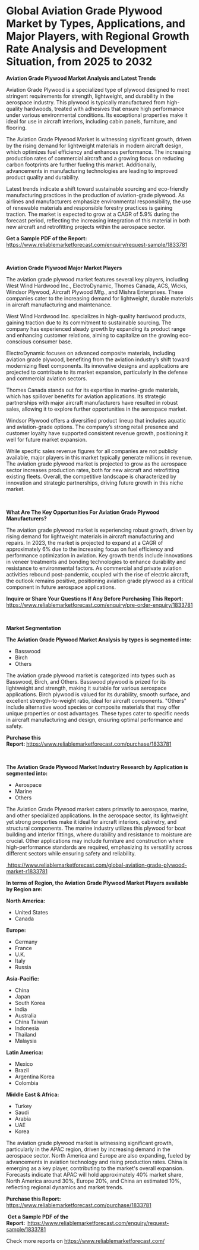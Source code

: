 <p><h1>Global Aviation Grade Plywood Market by Types, Applications, and Major Players, with Regional Growth Rate Analysis and Development Situation, from 2025 to 2032</h1></p><p><strong>Aviation Grade Plywood Market Analysis and Latest Trends</strong></p>
<p><p>Aviation Grade Plywood is a specialized type of plywood designed to meet stringent requirements for strength, lightweight, and durability in the aerospace industry. This plywood is typically manufactured from high-quality hardwoods, treated with adhesives that ensure high performance under various environmental conditions. Its exceptional properties make it ideal for use in aircraft interiors, including cabin panels, furniture, and flooring.</p><p>The Aviation Grade Plywood Market is witnessing significant growth, driven by the rising demand for lightweight materials in modern aircraft design, which optimizes fuel efficiency and enhances performance. The increasing production rates of commercial aircraft and a growing focus on reducing carbon footprints are further fueling this market. Additionally, advancements in manufacturing technologies are leading to improved product quality and durability.</p><p>Latest trends indicate a shift toward sustainable sourcing and eco-friendly manufacturing practices in the production of aviation-grade plywood. As airlines and manufacturers emphasize environmental responsibility, the use of renewable materials and responsible forestry practices is gaining traction. The market is expected to grow at a CAGR of 5.9% during the forecast period, reflecting the increasing integration of this material in both new aircraft and retrofitting projects within the aerospace sector.</p></p>
<p><strong>Get a Sample PDF of the Report:&nbsp;</strong> <a href="https://www.reliablemarketforecast.com/enquiry/request-sample/1833781?utm_campaign=3053&utm_medium=2&utm_source=Github&utm_content=ia&utm_term=26032025&utm_id=aviation-grade-plywood">https://www.reliablemarketforecast.com/enquiry/request-sample/1833781</a></p>
<p>&nbsp;</p>
<p><strong>Aviation Grade Plywood Major Market Players</strong></p>
<p><p>The aviation grade plywood market features several key players, including West Wind Hardwood Inc., ElectroDynamic, Thomes Canada, ACS, Wicks, Windsor Plywood, Aircraft Plywood Mfg., and Mishra Enterprises. These companies cater to the increasing demand for lightweight, durable materials in aircraft manufacturing and maintenance.</p><p>West Wind Hardwood Inc. specializes in high-quality hardwood products, gaining traction due to its commitment to sustainable sourcing. The company has experienced steady growth by expanding its product range and enhancing customer relations, aiming to capitalize on the growing eco-conscious consumer base. </p><p>ElectroDynamic focuses on advanced composite materials, including aviation grade plywood, benefiting from the aviation industry’s shift toward modernizing fleet components. Its innovative designs and applications are projected to contribute to its market expansion, particularly in the defense and commercial aviation sectors.</p><p>Thomes Canada stands out for its expertise in marine-grade materials, which has spillover benefits for aviation applications. Its strategic partnerships with major aircraft manufacturers have resulted in robust sales, allowing it to explore further opportunities in the aerospace market.</p><p>Windsor Plywood offers a diversified product lineup that includes aquatic and aviation-grade options. The company’s strong retail presence and customer loyalty have supported consistent revenue growth, positioning it well for future market expansion.</p><p>While specific sales revenue figures for all companies are not publicly available, major players in this market typically generate millions in revenue. The aviation grade plywood market is projected to grow as the aerospace sector increases production rates, both for new aircraft and retrofitting existing fleets. Overall, the competitive landscape is characterized by innovation and strategic partnerships, driving future growth in this niche market.</p></p>
<p>&nbsp;</p>
<p><strong>What Are The Key Opportunities For Aviation Grade Plywood Manufacturers?</strong></p>
<p><p>The aviation grade plywood market is experiencing robust growth, driven by rising demand for lightweight materials in aircraft manufacturing and repairs. In 2023, the market is projected to expand at a CAGR of approximately 6% due to the increasing focus on fuel efficiency and performance optimization in aviation. Key growth trends include innovations in veneer treatments and bonding technologies to enhance durability and resistance to environmental factors. As commercial and private aviation activities rebound post-pandemic, coupled with the rise of electric aircraft, the outlook remains positive, positioning aviation grade plywood as a critical component in future aerospace applications.</p></p>
<p><strong>Inquire or Share Your Questions If Any Before Purchasing This Report:</strong> <a href="https://www.reliablemarketforecast.com/enquiry/pre-order-enquiry/1833781?utm_campaign=3053&utm_medium=2&utm_source=Github&utm_content=ia&utm_term=26032025&utm_id=aviation-grade-plywood">https://www.reliablemarketforecast.com/enquiry/pre-order-enquiry/1833781</a></p>
<p>&nbsp;</p>
<p><strong>Market Segmentation</strong></p>
<p><strong>The Aviation Grade Plywood Market Analysis by types is segmented into:</strong></p>
<p><ul><li>Basswood</li><li>Birch</li><li>Others</li></ul></p>
<p><p>The aviation grade plywood market is categorized into types such as Basswood, Birch, and Others. Basswood plywood is prized for its lightweight and strength, making it suitable for various aerospace applications. Birch plywood is valued for its durability, smooth surface, and excellent strength-to-weight ratio, ideal for aircraft components. "Others" include alternative wood species or composite materials that may offer unique properties or cost advantages. These types cater to specific needs in aircraft manufacturing and design, ensuring optimal performance and safety.</p></p>
<p><strong>Purchase this Report:&nbsp;</strong><a href="https://www.reliablemarketforecast.com/purchase/1833781?utm_campaign=3053&utm_medium=2&utm_source=Github&utm_content=ia&utm_term=26032025&utm_id=aviation-grade-plywood">https://www.reliablemarketforecast.com/purchase/1833781</a></p>
<p>&nbsp;</p>
<p><strong>The Aviation Grade Plywood Market Industry Research by Application is segmented into:</strong></p>
<p><ul><li>Aerospace</li><li>Marine</li><li>Others</li></ul></p>
<p><p>The Aviation Grade Plywood market caters primarily to aerospace, marine, and other specialized applications. In the aerospace sector, its lightweight yet strong properties make it ideal for aircraft interiors, cabinetry, and structural components. The marine industry utilizes this plywood for boat building and interior fittings, where durability and resistance to moisture are crucial. Other applications may include furniture and construction where high-performance standards are required, emphasizing its versatility across different sectors while ensuring safety and reliability.</p></p>
<p><a href="https://www.reliablemarketforecast.com/global-aviation-grade-plywood-market-r1833781?utm_campaign=3053&utm_medium=2&utm_source=Github&utm_content=ia&utm_term=26032025&utm_id=aviation-grade-plywood">&nbsp;https://www.reliablemarketforecast.com/global-aviation-grade-plywood-market-r1833781</a></p>
<p><strong>In terms of Region, the Aviation Grade Plywood Market Players available by Region are:</strong></p>
<p>
    <p> <strong> North America: </strong>
        <ul>
            <li>United States</li>
            <li>Canada</li>
        </ul>
        </p> 
    <p> <strong> Europe: </strong>
        <ul>
            <li>Germany</li>
            <li>France</li>
            <li>U.K.</li>
            <li>Italy</li>
            <li>Russia</li>
        </ul>
        </p> 
    <p> <strong> Asia-Pacific: </strong>
        <ul>
            <li>China</li>
            <li>Japan</li>
            <li>South Korea</li>
            <li>India</li>
            <li>Australia</li>
            <li>China Taiwan</li>
            <li>Indonesia</li>
            <li>Thailand</li>
            <li>Malaysia</li>
        </ul>
        </p> 
    <p> <strong> Latin America: </strong>
        <ul>
            <li>Mexico</li>
            <li>Brazil</li>
            <li>Argentina Korea</li>
            <li>Colombia</li>
        </ul>
        </p> 
    <p> <strong> Middle East & Africa: </strong>
        <ul>
            <li>Turkey</li>
            <li>Saudi</li>
            <li>Arabia</li>
            <li>UAE</li>
            <li>Korea</li>
        </ul>
    </p>
    </p>
<p><p>The aviation grade plywood market is witnessing significant growth, particularly in the APAC region, driven by increasing demand in the aerospace sector. North America and Europe are also expanding, fueled by advancements in aviation technology and rising production rates. China is emerging as a key player, contributing to the market's overall expansion. Forecasts indicate that APAC will hold approximately 40% market share, North America around 30%, Europe 20%, and China an estimated 10%, reflecting regional dynamics and market trends.</p></p>
<p><strong>Purchase this Report: </strong><a href="https://www.reliablemarketforecast.com/purchase/1833781?utm_campaign=3053&utm_medium=2&utm_source=Github&utm_content=ia&utm_term=26032025&utm_id=aviation-grade-plywood">https://www.reliablemarketforecast.com/purchase/1833781</a></p>
<p>&nbsp;<strong>Get a Sample PDF of the Report:&nbsp;&nbsp;</strong><a href="https://www.reliablemarketforecast.com/enquiry/request-sample/1833781?utm_campaign=3053&utm_medium=2&utm_source=Github&utm_content=ia&utm_term=26032025&utm_id=aviation-grade-plywood">https://www.reliablemarketforecast.com/enquiry/request-sample/1833781</a></p>
<p><strong></strong></p>
<p>Check more reports on <a href="https://www.reliablemarketforecast.com/?utm_campaign=3053&utm_medium=2&utm_source=Github&utm_content=ia&utm_term=26032025&utm_id=aviation-grade-plywood">https://www.reliablemarketforecast.com/</a></p>